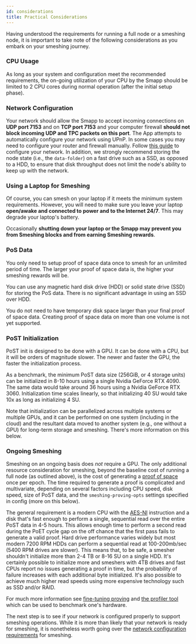 ```yaml
---
id: considerations
title: Practical Considerations
---
```


Having understood the requirements for running a full node or a smeshing node, it is important to take note of the following considerations as you embark on your smeshing journey.

### CPU Usage

As long as your system and configuration meet the recommended requirements, the on-going utilization of your CPU by the Smapp should be limited to 2 CPU cores during normal operation (after the initial setup phase).

### Network Configuration

Your network should allow the Smapp to accept incoming connections on **UDP port 7153** and on **TCP port 7153** and your computer firewall **should not block incoming UDP and TPC packets on this port**. The App attempts to automatically configure your network using UPnP. In some cases you may need to configure your router and firewall manually. Follow [this guide](./smeshing/netconfig.md) to configure your network. In addition, we strongly recommend storing the node state (i.e., the `data-folder`) on a fast drive such as a SSD, as opposed to a HDD, to ensure that disk throughput does not limit the node's ability to keep up with the network.

### Using a Laptop for Smeshing

Of course, you can smesh on your laptop if it meets the minimum system requirements. However, you will need to make sure you leave your laptop **open/awake and connected to power and to the Internet 24/7**. This may degrade your laptop's battery.

Occasionally **shutting down your laptop or the Smapp may prevent you from Smeshing blocks and from earning Smeshing rewards**.

### PoS Data

You only need to setup proof of space data once to smesh for an unlimited period of time. The larger your proof of space data is, the higher your smeshing rewards will be.

You can use any magnetic hard disk drive (HDD) or solid state drive (SSD) for storing the PoS data. There is no significant advantage in using an SSD over HDD. 

You do not need to have temporary disk space larger than your final proof of space data. Creating proof of space data on more than one volume is not yet supported.

### PoST Initialization

PoST init is designed to be done with a GPU. It can be done with a CPU, but it will be orders of magnitude slower. The newer and faster the GPU, the faster the initialization process.

As a benchmark, the minimum PoST data size (256GiB, or 4 storage units) can be initialized in 8-10 hours using a single Nvidia GeForce RTX 4090. The same data would take around 36 hours using a Nvidia GeForce RTX 3060. Initialization time scales linearly, so that initializing 40 SU would take 10x as long as initializing 4 SU.

Note that initialization can be parallelized across multiple systems or multiple GPUs, and it can be performed on one system (including in the cloud) and the resultant data moved to another system (e.g., one without a GPU) for long-term storage and smeshing. There's more information on this below.

### Ongoing Smeshing

Smeshing on an ongoing basis does _not_ require a GPU. The only additional resource consideration for smeshing, beyond the baseline cost of running a full node (as outlined above), is the cost of generating a [proof of space](./../learn/post.md) once per epoch. The time required to generate a proof is complicated and multivariate, depending on several factors including CPU speed, disk speed, size of PoST data, and the `smeshing-proving-opts` settings specified in config (more on this below). 

The general requirement is a modern CPU with the [AES-NI](https://en.wikipedia.org/wiki/AES_instruction_set) instruction and a disk that's fast enough to perform a single, sequential read over the entire PoST data in 4-5 hours. This allows enough time to perform a second read during the PoET cycle gap on the off chance that the first pass fails to generate a valid proof. Hard drive performance varies widely but most modern 7200 RPM HDDs can perform a sequential read at 100-200mb/sec (5400 RPM drives are slower). This means that, to be safe, a smesher shouldn't initialize more than 2-4 TB or 8-16 SU on a single HDD. It's certainly possible to initialize more and smeshers with 4TB drives and fast CPUs report no issues generating a proof in time, but the probability of failure increases with each additional byte initialized. It's also possible to achieve much higher read speeds using more expensive technology such as SSD and/or RAID.

For much more information see [fine-tuning proving](./smeshing/smeshing_adv/advanced.md/#fine-tuning-proving) and [the profiler tool](https://github.com/spacemeshos/post-rs/blob/main/docs/profiler.md) which can be used to benchmark one's hardware.

The next step is to see if your network is configured properly to support smeshing operations. While it is more than likely that your network is ready for smeshing, it is nonetheless worth going over the [network configuration requirements](./smeshing/netconfig.md) for smeshing.
